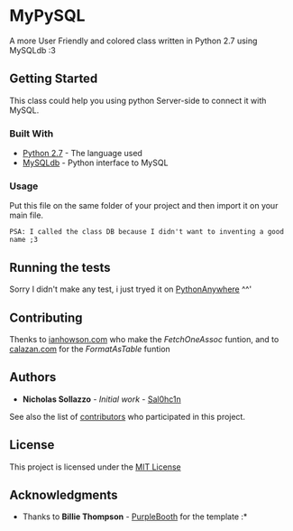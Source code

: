 # MyPySQL

A more User Friendly and colored class written in Python 2.7 using MySQLdb :3

## Getting Started

This class could help you using python Server-side to connect it with MySQL.

### Built With

* [Python 2.7](https://www.python.org/download/releases/2.7/) - The language used
* [MySQLdb](https://pypi.python.org/pypi/MySQL-python/1.2.5) - Python interface to MySQL

### Usage

Put this file on the same folder of your project and then import it on your main file. <br>

```
PSA: I called the class DB because I didn't want to inventing a good name ;3
```

## Running the tests

Sorry I didn't make any test, i just tryed it on [PythonAnywhere](https://www.pythonanywhere.com/) ^^'

## Contributing

Thenks to [ianhowson.com](https://ianhowson.com/blog/a-quick-guide-to-using-mysql-in-python/) who make the *FetchOneAssoc* funtion, and to [calazan.com](https://www.calazan.com/python-function-for-displaying-a-list-of-dictionaries-in-table-format/) for the *FormatAsTable* funtion 

## Authors

* **Nicholas Sollazzo** - *Initial work* - [Sal0hc1n](https://github.com/Sal0hc1n)

See also the list of [contributors](https://github.com/your/project/contributors) who participated in this project.

## License

This project is licensed under the [MIT License](https://opensource.org/licenses/MIT)

## Acknowledgments

* Thanks to **Billie Thompson** - [PurpleBooth](https://github.com/PurpleBooth) for the template :*
